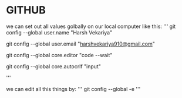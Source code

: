 # GITHUB
we can set out all values golbally on our local computer like this:
'''
git config --global user.name "Harsh Vekariya"

git config --global user.email "harshvekariya910@gmail.com"

git config --global core.editor "code --wait"

git config --global core.autocrlf "input"

'''

we can edit all this things by:
'''
git config --global -e
'''
